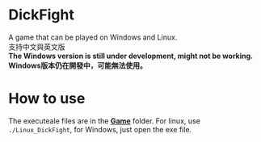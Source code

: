 # DickFight
A game that can be played on Windows and Linux.  
支持中文與英文版  
**The Windows version is still under development, might not be working.**  
**Windows版本仍在開發中，可能無法使用。**  
# How to use
The executeale files are in the [**Game**](https://github.com/nelsonGX/dickfight/tree/main/Game) folder. For linux, use `./Linux_DickFight`, for Windows, just open the exe file.  
